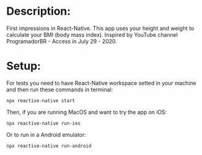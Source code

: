 # Description:

First impressions in React-Native. This app uses your height and weight to calculate your BMI (body mass index). 
Inspired by YouTube channel ProgramadorBR - Access in July 29 - 2020.

# Setup:

For tests you need to have React-Native workspace setted in your machine and then run these commands in terminal:

    npx reactive-native start

Then, if you are running MacOS and want to try the app on iOS:

    npx reactive-native run-ios

Or to run in a Android emulator:
  
  
    npx reactive-native run-android
